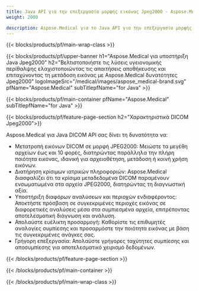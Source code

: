 ```yaml
---
title: Java API για την επεξεργασία μορφής εικόνας Jpeg2000 - Aspose.Medical
weight: 2000

description: Aspose.Medical για το Java API για την επεξεργασία μορφής εικόνας Jpeg2000
---
```


{{< blocks/products/pf/main-wrap-class >}}

{{< blocks/products/pf/upper-banner h1="Aspose.Medical για υποστήριξη Java Jpeg2000" h2="Βελτιστοποιήστε τις λύσεις υγειονομικής περίθαλψης ελαχιστοποιώντας τις απαιτήσεις αποθήκευσης και επιταχύνοντας τη μετάδοση εικόνας με Aspose.Medical δυνατότητες Jpeg2000" logoImageSrc="/medical/images/aspose_medical-brand.svg" pfName="Aspose.Medical" subTitlepfName="for Java" >}}

{{< blocks/products/pf/main-container pfName="Aspose.Medical" subTitlepfName="for Java" >}}

{{< blocks/products/pf/feature-page-section h2="Χαρακτηριστικά DICOM Jpeg2000">}}

<p>Aspose.Medical για Java DICOM API σας δίνει τη δυνατότητα να:</p>

<ul>
<li>Μετατροπή εικόνων DICOM σε μορφή JPEG2000: Μειώστε τα μεγέθη αρχείων έως και 10 φορές, διατηρώντας παράλληλα την πλήρη ποιότητα εικόνας, ιδανική για αρχειοθέτηση, μετάδοση ή κοινή χρήση εικόνων.</li>
<li>Διατήρηση κρίσιμων ιατρικών πληροφοριών: Aspose.Medical διασφαλίζει ότι τα κρίσιμα μεταδεδομένα DICOM παραμένουν ενσωματωμένα στα αρχεία JPEG2000, διατηρώντας τη διαγνωστική αξία.</li>
<li>Υποστήριξη διαφόρων αναλύσεων και περιοχών ενδιαφέροντος: Αποκτήστε πρόσβαση σε συγκεκριμένες περιοχές εικόνας σε διαφορετικές αναλύσεις μέσα στα συμπιεσμένα αρχεία, επιτρέποντας αποτελεσματική διάγνωση και ανάλυση.</li>
<li>Απολαύστε ευέλικτη προσαρμογή: Καθορίστε τις επιθυμητές αναλογίες συμπίεσης και προσαρμόστε την ποιότητα εικόνας με βάση τις συγκεκριμένες ανάγκες σας.</li>
<li>Γρήγορη επεξεργασία: Απολαύστε γρήγορες ταχύτητες συμπίεσης και αποσυμπίεσης για αποτελεσματικό χειρισμό δεδομένων.</li>
</ul>

{{< /blocks/products/pf/feature-page-section >}}

{{< /blocks/products/pf/main-container >}}

{{< /blocks/products/pf/main-wrap-class >}}